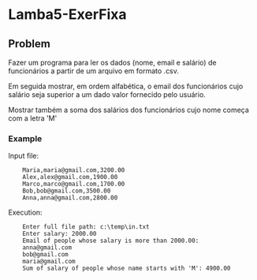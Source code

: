 # Lamba5-ExerFixa

## Problem

Fazer um programa para ler os dados (nome, email e salário)
de funcionários a partir de um arquivo em formato .csv.

Em seguida mostrar, em ordem alfabética, o email dos
funcionários cujo salário seja superior a um dado valor
fornecido pelo usuário.

Mostrar também a soma dos salários dos funcionários cujo
nome começa com a letra 'M'

### Example


Input file:

        Maria,maria@gmail.com,3200.00
        Alex,alex@gmail.com,1900.00
        Marco,marco@gmail.com,1700.00
        Bob,bob@gmail.com,3500.00
        Anna,anna@gmail.com,2800.00

Execution:

        Enter full file path: c:\temp\in.txt
        Enter salary: 2000.00
        Email of people whose salary is more than 2000.00:
        anna@gmail.com
        bob@gmail.com
        maria@gmail.com
        Sum of salary of people whose name starts with 'M': 4900.00
